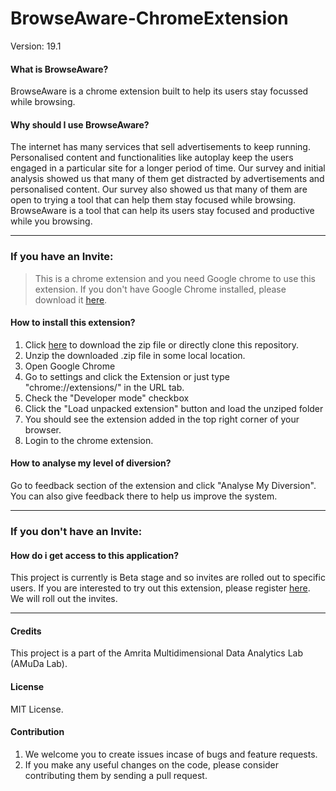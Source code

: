 # BrowseAware-ChromeExtension

Version: 19.1
#### What is BrowseAware?

BrowseAware is a chrome extension built to help its users stay focussed while browsing.


#### Why should I use BrowseAware?

The internet has many services that sell advertisements to keep running. Personalised content and functionalities like autoplay keep the users engaged in a particular site for a longer period of time. Our survey and initial analysis showed us that many of them get distracted by advertisements and personalised content. Our survey also showed us that many of them are open to trying a tool that can help them stay focused while browsing. BrowseAware is a tool that can help its users stay focused and productive while you browsing.


---

### If you have an Invite:

>This is a chrome extension and you need Google chrome to use this extension. If you don't have Google Chrome installed, please download it [here](https://www.google.co.in/chrome/).

#### How to install this extension?

1. Click [here](https://github.com/sreeram-0xb5e/browseAware/archive/master.zip) to download the zip file or directly clone this repository.
2. Unzip the downloaded .zip file in some local location.
3. Open Google Chrome
4. Go to settings and click the Extension     or just type "chrome://extensions/" in the URL tab.
5. Check the "Developer mode" checkbox
6. Click the "Load unpacked extension" button and load the unziped folder
7. You should see the extension added in the top right corner of your browser.
8. Login to the chrome extension.

#### How to analyse my level of diversion?

Go to feedback section of the extension and click "Analyse My Diversion". You can also give feedback there to help us improve the system.

----
### If you don't have an Invite:

#### How do i get access to this application?

This project is currently is Beta stage and so invites are rolled out to specific users.
If you are interested to try out this extension, please register [here](https://goo.gl/forms/y7p5kpwpyR68pExZ2). We will roll out the invites.

---
#### Credits

This project is a part of the Amrita Multidimensional Data Analytics Lab (AMuDa Lab).
#### License

MIT License.

#### Contribution

1. We welcome you to create issues incase of bugs and feature requests.
2. If you make any useful changes on the code, please consider contributing them by sending a pull request.
